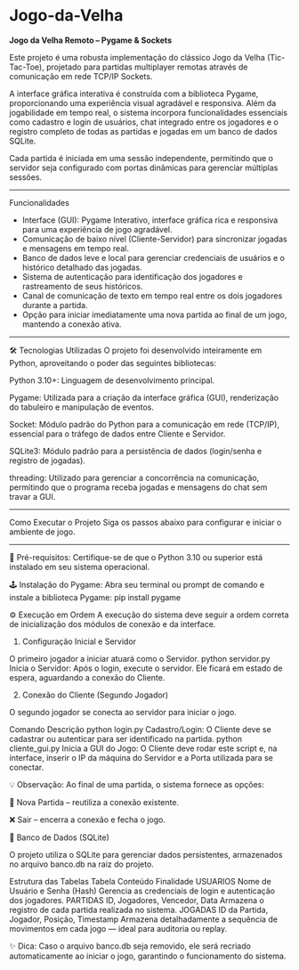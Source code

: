 # Jogo-da-Velha
 **Jogo da Velha Remoto – Pygame & Sockets**

Este projeto é uma robusta implementação do clássico Jogo da Velha (Tic-Tac-Toe), projetado para partidas multiplayer remotas através de comunicação em rede TCP/IP Sockets.

A interface gráfica interativa é construída com a biblioteca Pygame, proporcionando uma experiência visual agradável e responsiva. Além da jogabilidade em tempo real, o sistema incorpora funcionalidades essenciais como cadastro e login de usuários, chat integrado entre os jogadores e o registro completo de todas as partidas e jogadas em um banco de dados SQLite.

Cada partida é iniciada em uma sessão independente, permitindo que o servidor seja configurado com portas dinâmicas para gerenciar múltiplas sessões.

---

 Funcionalidades

- Interface (GUI): Pygame Interativo, interface gráfica rica e responsiva para uma experiência de jogo agradável.
- Comunicação de baixo nível (Cliente-Servidor) para sincronizar jogadas e mensagens em tempo real. 
- Banco de dados leve e local para gerenciar credenciais de usuários e o histórico detalhado das jogadas. 
- Sistema de autenticação para identificação dos jogadores e rastreamento de seus históricos. 
- Canal de comunicação de texto em tempo real entre os dois jogadores durante a partida.
- Opção para iniciar imediatamente uma nova partida ao final de um jogo, mantendo a conexão ativa. 

---

🛠️ Tecnologias Utilizadas
O projeto foi desenvolvido inteiramente em Python, aproveitando o poder das seguintes bibliotecas:

Python 3.10+: Linguagem de desenvolvimento principal.

Pygame: Utilizada para a criação da interface gráfica (GUI), renderização do tabuleiro e manipulação de eventos.

Socket: Módulo padrão do Python para a comunicação em rede (TCP/IP), essencial para o tráfego de dados entre Cliente e Servidor.

SQLite3: Módulo padrão para a persistência de dados (login/senha e registro de jogadas).

threading: Utilizado para gerenciar a concorrência na comunicação, permitindo que o programa receba jogadas e mensagens do chat sem travar a GUI.

---

Como Executar o Projeto
Siga os passos abaixo para configurar e iniciar o ambiente de jogo.

---
🧩 Pré-requisitos:
Certifique-se de que o Python 3.10 ou superior está instalado em seu sistema operacional.

🕹️ Instalação do Pygame:
Abra seu terminal ou prompt de comando e instale a biblioteca Pygame:
pip install pygame

⚙️ Execução em Ordem
A execução do sistema deve seguir a ordem correta de inicialização dos módulos de conexão e da interface.

1. Configuração Inicial e Servidor

O primeiro jogador a iniciar atuará como o Servidor.
python servidor.py
Inicia o Servidor: Após o login, execute o servidor. Ele ficará em estado de espera, aguardando a conexão do Cliente.

2. Conexão do Cliente (Segundo Jogador)

O segundo jogador se conecta ao servidor para iniciar o jogo.

Comando	Descrição
python login.py	Cadastro/Login: O Cliente deve se cadastrar ou autenticar para ser identificado na partida.
python cliente_gui.py	Inicia a GUI do Jogo: O Cliente deve rodar este script e, na interface, inserir o IP da máquina do Servidor e a Porta utilizada para se conectar.

💡 Observação:
Ao final de uma partida, o sistema fornece as opções:

🔁 Nova Partida – reutiliza a conexão existente.

❌ Sair – encerra a conexão e fecha o jogo.

🔐 Banco de Dados (SQLite)

O projeto utiliza o SQLite para gerenciar dados persistentes, armazenados no arquivo banco.db na raiz do projeto.

Estrutura das Tabelas
Tabela	Conteúdo	Finalidade
USUARIOS	Nome de Usuário e Senha (Hash)	Gerencia as credenciais de login e autenticação dos jogadores.
PARTIDAS	ID, Jogadores, Vencedor, Data	Armazena o registro de cada partida realizada no sistema.
JOGADAS	ID da Partida, Jogador, Posição, Timestamp	Armazena detalhadamente a sequência de movimentos em cada jogo — ideal para auditoria ou replay.

✨ Dica:
Caso o arquivo banco.db seja removido, ele será recriado automaticamente ao iniciar o jogo, garantindo o funcionamento do sistema.
